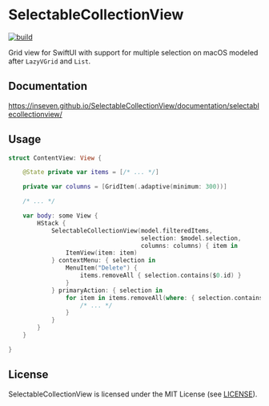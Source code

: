 # SelectableCollectionView

[![build](https://github.com/inseven/SelectableCollectionView/actions/workflows/build.yaml/badge.svg)](https://github.com/inseven/SelectableCollectionView/actions/workflows/build.yaml)

Grid view for SwiftUI with support for multiple selection on macOS modeled after `LazyVGrid` and `List`.

## Documentation

https://inseven.github.io/SelectableCollectionView/documentation/selectablecollectionview/

## Usage

```swift
struct ContentView: View {

    @State private var items = [/* ... */]

    private var columns = [GridItem(.adaptive(minimum: 300))]

    /* ... */

    var body: some View {
        HStack {
            SelectableCollectionView(model.filteredItems,
                                     selection: $model.selection,
                                     columns: columns) { item in
                ItemView(item: item)
            } contextMenu: { selection in
                MenuItem("Delete") {
                    items.removeAll { selection.contains($0.id) }
                }
            } primaryAction: { selection in
                for item in items.removeAll(where: { selection.contains($0.id) }) {
                    /* ... */
                }
            }
        }
    }

}
```

## License

SelectableCollectionView is licensed under the MIT License (see [LICENSE](LICENSE)).
